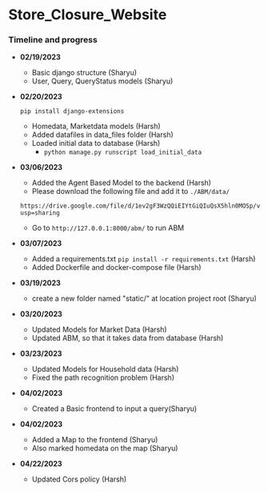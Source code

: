 # Store_Closure_Website
### Timeline and progress

- **02/19/2023**
    * Basic django structure (Sharyu)
    * User, Query, QueryStatus models (Sharyu)

- **02/20/2023**

    ```pip install django-extensions```
    * Homedata, Marketdata models (Harsh)
    * Added datafiles in data_files folder (Harsh)
    * Loaded initial data to database (Harsh)
        +  ```python manage.py runscript load_initial_data```

- **03/06/2023**
    
    * Added the Agent Based Model to the backend (Harsh)
    * Please download the following file and add it to ``` ./ABM/data/ ```
    ```
    https://drive.google.com/file/d/1ev2gF3WzQQiEIYtGiQIuQsX5hln0MOSp/view?usp=sharing
    ```
    * Go to ```http://127.0.0.1:8000/abm/``` to run ABM

- **03/07/2023**
    * Added a requirements.txt  ```pip install -r requirements.txt``` (Harsh)
    * Added Dockerfile and docker-compose file (Harsh)

- **03/19/2023**
    * create a new folder named "static/" at location project root (Sharyu)

- **03/20/2023**
    * Updated Models for Market Data (Harsh)
    * Updated ABM, so that it takes data from database (Harsh)

- **03/23/2023**
    * Updated Models for Household data (Harsh)
    * Fixed the path recognition problem (Harsh) 

- **04/02/2023**
    * Created a Basic frontend to input a query(Sharyu)
    
- **04/02/2023**
    * Added a Map to the frontend (Sharyu)
    * Also marked homedata on the map (Sharyu)

- **04/22/2023**
    * Updated Cors policy (Harsh)
